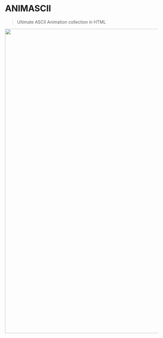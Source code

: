 # ANIMASCII
> Ultimate ASCII Animation collection in HTML
<p align="center">
  <img src="https://i.imgur.com/Z3i7Oxa.gif" width="1000" height="1000" />
</p>
